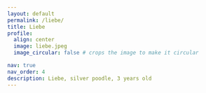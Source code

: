 ```yaml
---
layout: default
permalink: /liebe/
title: Liebe
profile:
  align: center
  image: liebe.jpeg
  image_circular: false # crops the image to make it circular

nav: true
nav_order: 4
description: Liebe, silver poodle, 3 years old
---
```

